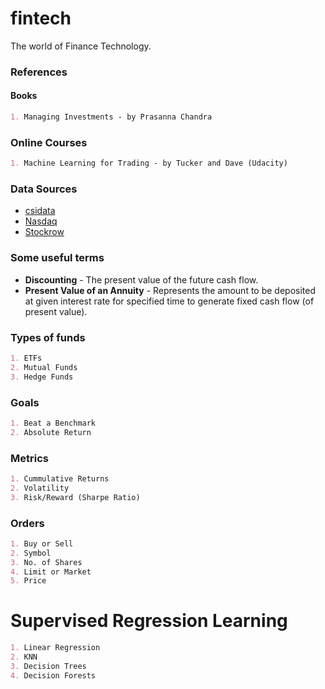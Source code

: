 # fintech
The world of Finance Technology.

### References
#### Books
```markdown
1. Managing Investments - by Prasanna Chandra
```

### Online Courses
```markdown
1. Machine Learning for Trading - by Tucker and Dave (Udacity)
```

### Data Sources
* [csidata](https://www.csidata.com)
* [Nasdaq](https://www.nasdaq.com)
* [Stockrow](https://www.stockrow.com)

### Some useful terms
* **Discounting** - The present value of the future cash flow.
* **Present Value of an Annuity** - Represents the amount to be deposited at given interest rate for specified time to generate fixed cash flow (of present value).

### Types of funds
```markdown
1. ETFs
2. Mutual Funds
3. Hedge Funds
```

### Goals
```markdown
1. Beat a Benchmark
2. Absolute Return
```

### Metrics
```markdown
1. Cummulative Returns
2. Volatility
3. Risk/Reward (Sharpe Ratio)
```

### Orders
```markdown
1. Buy or Sell
2. Symbol
3. No. of Shares
4. Limit or Market
5. Price
```

# Supervised Regression Learning
```markdown
1. Linear Regression
2. KNN
3. Decision Trees
4. Decision Forests
```
